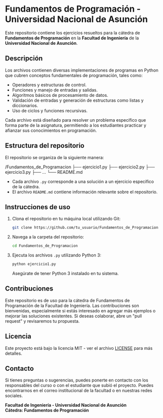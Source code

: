 # Fundamentos de Programación - Universidad Nacional de Asunción

Este repositorio contiene los ejercicios resueltos para la cátedra de **Fundamentos de Programación** en la **Facultad de Ingeniería** de la **Universidad Nacional de Asunción**.

## Descripción

Los archivos contienen diversas implementaciones de programas en Python que cubren conceptos fundamentales de programación, tales como:

- Operadores y estructuras de control.
- Funciones y manejo de entradas y salidas.
- Algoritmos básicos de procesamiento de datos.
- Validación de entradas y generación de estructuras como listas y diccionarios.
- Uso de ciclos y funciones recursivas.

Cada archivo está diseñado para resolver un problema específico que forma parte de la asignatura, permitiendo a los estudiantes practicar y afianzar sus conocimientos en programación.

## Estructura del repositorio

El repositorio se organiza de la siguiente manera:

/Fundamentos_de_Programacion
    ├── ejercicio1.py
    ├── ejercicio2.py
    ├── ejercicio3.py
    ├── ...
    └── README.md

- Cada archivo `.py` corresponde a una solución a un ejercicio específico de la cátedra.
- El archivo `README.md` contiene información relevante sobre el repositorio.

## Instrucciones de uso

1. Clona el repositorio en tu máquina local utilizando Git:

   ```bash
   git clone https://github.com/tu_usuario/Fundamentos_de_Programacion.git
   ```

2. Navega a la carpeta del repositorio:

   ```bash
   cd Fundamentos_de_Programacion
   ```

3. Ejecuta los archivos `.py` utilizando Python 3:

   ```bash
   python ejercicio1.py
   ```

   Asegúrate de tener Python 3 instalado en tu sistema.

## Contribuciones

Este repositorio es de uso para la cátedra de Fundamentos de Programación de la Facultad de Ingeniería. Las contribuciones son bienvenidas, especialmente si estás interesado en agregar más ejemplos o mejorar las soluciones existentes. Si deseas colaborar, abre un "pull request" y revisaremos tu propuesta.

## Licencia

Este proyecto está bajo la licencia MIT - ver el archivo [LICENSE](LICENSE) para más detalles.

## Contacto

Si tienes preguntas o sugerencias, puedes ponerte en contacto con los responsables del curso o con el estudiante que subió el proyecto. Puedes encontrarnos en el correo institucional de la facultad o en nuestras redes sociales.

**Facultad de Ingeniería - Universidad Nacional de Asunción**  
**Cátedra: Fundamentos de Programación**
